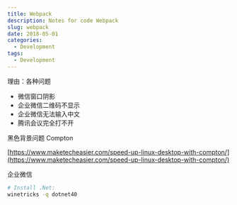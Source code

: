 ```yaml
---
title: Webpack
description: Notes for code Webpack
slug: webpack
date: 2018-05-01
categories:
  - Development
tags:
  - Development
---
```


理由：各种问题

- 微信窗口阴影
- 企业微信二维码不显示
- 企业微信无法输入中文
- 腾讯会议完全打不开

黑色背景问题 Compton

[https://www.maketecheasier.com/speed-up-linux-desktop-with-compton/](https://www.maketecheasier.com/speed-up-linux-desktop-with-compton/)

企业微信

```Bash
# Install .Net:
winetricks -q dotnet40
```
